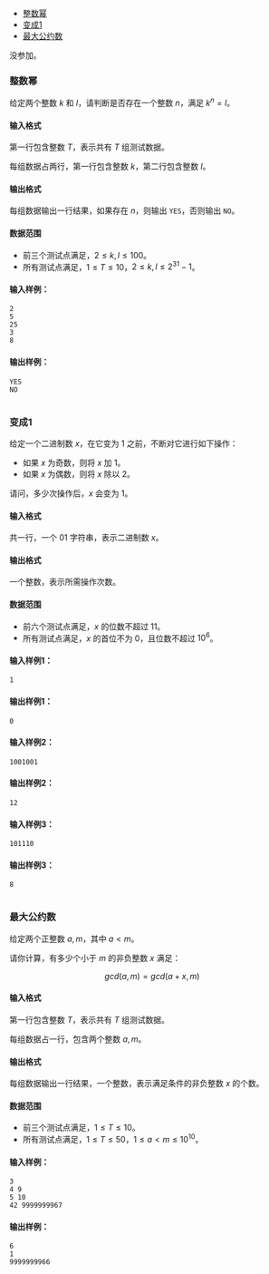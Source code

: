 
<!-- @import "[TOC]" {cmd="toc" depthFrom=1 depthTo=6 orderedList=false} -->

<!-- code_chunk_output -->

- [整数幂](#整数幂)
- [变成1](#变成1)
- [最大公约数](#最大公约数)

<!-- /code_chunk_output -->

没参加。

### 整数幂

给定两个整数 $k$ 和 $l$，请判断是否存在一个整数 $n$，满足 $k^n=l$。

<h4>输入格式</h4>

第一行包含整数 $T$，表示共有 $T$ 组测试数据。

每组数据占两行，第一行包含整数 $k$，第二行包含整数 $l$。

<h4>输出格式</h4>

每组数据输出一行结果，如果存在 $n$，则输出 `YES`，否则输出 `NO`。

<h4>数据范围</h4>

- 前三个测试点满足，$2 \le k,l \le 100$。
- 所有测试点满足，$1 \le T \le 10$，$2 \le k,l \le 2^{31}-1$。

<h4>输入样例：</h4>

```
2
5
25
3
8
```

<h4>输出样例：</h4>

```
YES
NO
```

```cpp

```

### 变成1

给定一个二进制数 $x$，在它变为 $1$ 之前，不断对它进行如下操作：

- 如果 $x$ 为奇数，则将 $x$ 加 $1$。
- 如果 $x$ 为偶数，则将 $x$ 除以 $2$。

请问，多少次操作后，$x$ 会变为 $1$。

<h4>输入格式</h4>

共一行，一个 $01$ 字符串，表示二进制数 $x$。

<h4>输出格式</h4>

一个整数，表示所需操作次数。

<h4>数据范围</h4>

- 前六个测试点满足，$x$ 的位数不超过 $11$。
- 所有测试点满足，$x$ 的首位不为 $0$，且位数不超过 $10^6$。

<h4>输入样例1：</h4>

```
1
```

<h4>输出样例1：</h4>

```
0
```

<h4>输入样例2：</h4>

```
1001001
```

<h4>输出样例2：</h4>

```
12
```

<h4>输入样例3：</h4>

```
101110
```

<h4>输出样例3：</h4>

```
8
```

```cpp

```

### 最大公约数

给定两个正整数 $a,m$，其中 $a < m$。

请你计算，有多少个小于 $m$ 的非负整数 $x$ 满足：

$$gcd(a,m) = gcd(a+x,m)$$

<h4>输入格式</h4>

第一行包含整数 $T$，表示共有 $T$ 组测试数据。

每组数据占一行，包含两个整数 $a,m$。

<h4>输出格式</h4>

每组数据输出一行结果，一个整数，表示满足条件的非负整数 $x$ 的个数。

<h4>数据范围</h4>

- 前三个测试点满足，$1 \le T \le 10$。
- 所有测试点满足，$1 \le T \le 50$，$1 \le a < m \le 10^{10}$。

<h4>输入样例：</h4>

```
3
4 9
5 10
42 9999999967
```

<h4>输出样例：</h4>

```
6
1
9999999966
```

```cpp

```
